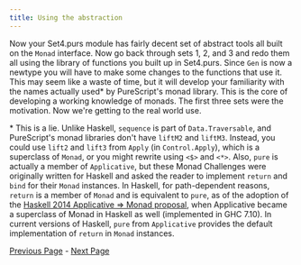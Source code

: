```yaml
---
title: Using the abstraction
---
```


Now your Set4.purs module has fairly decent set of abstract tools all built on
the `Monad` interface. Now go back through sets 1, 2, and 3 and redo them all
using the library of functions you built up in Set4.purs. Since `Gen` is now a
newtype you will have to make some changes to the functions that use it.  This
may seem like a waste of time, but it will develop your familiarity with the
names actually used* by PureScript's monad library. This is the core of developing
a working knowledge of monads. The first three sets were the motivation. Now
we're getting to the real world use.

\* This is a lie. Unlike Haskell, `sequence` is part of `Data.Traversable`, and
PureScript's monad libraries don't have `liftM2` and `liftM3`. Instead, you could
use `lift2` and `lift3` from `Apply` (in `Control.Apply`), which is a superclass
of `Monad`, or you might rewrite using `<$>` and `<*>`. Also, `pure` is actually
a member of `Applicative`, but these Monad Challenges were originally written for
Haskell and asked the reader to implement `return` and `bind` for their `Monad`
instances. In Haskell, for path-dependent reasons, `return` is a member of `Monad`
and is equivalent to `pure`, as of the adoption of the [Haskell 2014
Applicative => Monad proposal](https://wiki.haskell.org/Functor-Applicative-Monad_Proposal),
when Applicative became a superclass of Monad in Haskell as well (implemented in
GHC 7.10). In current versions of Haskell, `pure` from `Applicative` provides
the default implementation of `return` in `Monad` instances.

[Previous Page](ex4-5.html) - [Next Page](set5.html)
